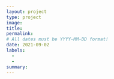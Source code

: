```yaml
---
layout: project
type: project
image: 
title: 
permalink: 
# All dates must be YYYY-MM-DD format!
date: 2021-09-02
labels:
  - 
  - 
summary: 
---
```

